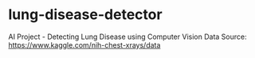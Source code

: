 # lung-disease-detector
AI Project - Detecting Lung Disease using Computer Vision Data Source: https://www.kaggle.com/nih-chest-xrays/data
